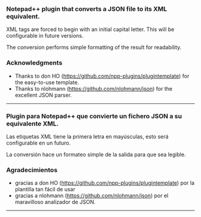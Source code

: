 ### Notepad++ plugin that converts a JSON file to its XML equivalent.

XML tags are forced to begin with an initial capital letter. This will be configurable in future versions.

The conversion performs simple formatting of the result for readability.

### Acknowledgments
* Thanks to don HO (https://github.com/npp-plugins/plugintemplate) for the easy-to-use template.
* Thanks to nlohmann (https://github.com/nlohmann/json) for the excellent JSON parser.

---

### Plugin para Notepad++ que convierte un fichero JSON a su equivalente XML. 

Las etiquetas XML tiene la primera letra en mayúsculas, esto será configurable en un futuro.

La conversión hace un formateo simple de la salida para que sea legible.

### Agradecimientos
* gracias a don HO (https://github.com/npp-plugins/plugintemplate) por la plantilla tan fácil de usar
* gracias a nlohmann (https://github.com/nlohmann/json) por el maravilloso analizador de JSON.

---

